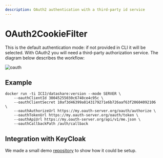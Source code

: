 ```yaml
---
description: OAuth2 authentication with a third-party id service
---
```


# OAuth2CookieFilter

This is the default authentication mode: if not provided in CLI it will be selected. With OAuth2 you will need a third-party authorization service. The diagram below describes the workflow:

![oauth](https://i.imgur.com/uHVXObS.png)

## Example

```
docker run -ti ICIJ/datashare:version --mode SERVER \
    --oauthClientId 30045255030c6740ce4c95c \
    --oauthClientSecret 10af3d46399a8143179271e6b726aaf63f20604092106 \
    --oauthAuthorizeUrl https://my.oauth-server.org/oauth/authorize \
    --oauthTokenUrl https://my.oauth-server.org/oauth/token \
    --oauthApiUrl https://my.oauth-server.org/api/v1/me.json \
    --oauthCallbackPath /auth/callback
```

## Integration with KeyCloak

We made a small demo [repository](https://github.com/ICIJ/datashare-keycloak-integration) to show how it could be setup.
